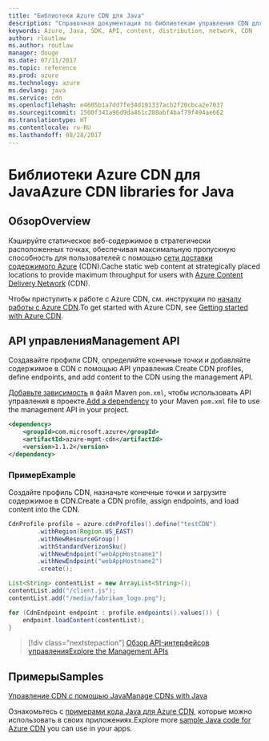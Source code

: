 ```yaml
---
title: "Библиотеки Azure CDN для Java"
description: "Справочная документация по библиотекам управления CDN для Java"
keywords: Azure, Java, SDK, API, content, distribution, network, CDN
author: rloutlaw
ms.author: routlaw
manager: douge
ms.date: 07/11/2017
ms.topic: reference
ms.prod: azure
ms.technology: azure
ms.devlang: java
ms.service: cdn
ms.openlocfilehash: e4605b1a7dd7fe34d191337acb2f20cbca2e7037
ms.sourcegitcommit: 1500f341a96d9da461c288abf4baf79f494ae662
ms.translationtype: HT
ms.contentlocale: ru-RU
ms.lasthandoff: 08/28/2017
---
```

# <a name="azure-cdn-libraries-for-java"></a><span data-ttu-id="ae950-104">Библиотеки Azure CDN для Java</span><span class="sxs-lookup"><span data-stu-id="ae950-104">Azure CDN libraries for Java</span></span>

## <a name="overview"></a><span data-ttu-id="ae950-105">Обзор</span><span class="sxs-lookup"><span data-stu-id="ae950-105">Overview</span></span>

<span data-ttu-id="ae950-106">Кэшируйте статическое веб-содержимое в стратегически расположенных точках, обеспечивая максимальную пропускную способность для пользователей с помощью [сети доставки содержимого Azure](/azure/cdn/cdn-overview) (CDN).</span><span class="sxs-lookup"><span data-stu-id="ae950-106">Cache static web content at strategically placed locations to provide maximum throughput for users with [Azure Content Delivery Network](/azure/cdn/cdn-overview) (CDN).</span></span>

<span data-ttu-id="ae950-107">Чтобы приступить к работе с Azure CDN, см. инструкции по [началу работы с Azure CDN](/azure/cdn/cdn-create-new-endpoint).</span><span class="sxs-lookup"><span data-stu-id="ae950-107">To get started with Azure CDN, see [Getting started with Azure CDN](/azure/cdn/cdn-create-new-endpoint).</span></span>

## <a name="management-api"></a><span data-ttu-id="ae950-108">API управления</span><span class="sxs-lookup"><span data-stu-id="ae950-108">Management API</span></span>

<span data-ttu-id="ae950-109">Создавайте профили CDN, определяйте конечные точки и добавляйте содержимое в CDN с помощью API управления.</span><span class="sxs-lookup"><span data-stu-id="ae950-109">Create CDN profiles, define endpoints, and add content to the CDN using the management API.</span></span>

<span data-ttu-id="ae950-110">[Добавьте зависимость](https://maven.apache.org/guides/getting-started/index.html#How_do_I_use_external_dependencies) в файл Maven `pom.xml`, чтобы использовать API управления в проекте.</span><span class="sxs-lookup"><span data-stu-id="ae950-110">[Add a dependency](https://maven.apache.org/guides/getting-started/index.html#How_do_I_use_external_dependencies) to your Maven `pom.xml` file to use the management API in your project.</span></span>

```XML
<dependency>
    <groupId>com.microsoft.azure</groupId>
    <artifactId>azure-mgmt-cdn</artifactId>
    <version>1.1.2</version>
</dependency>
```   

### <a name="example"></a><span data-ttu-id="ae950-111">Пример</span><span class="sxs-lookup"><span data-stu-id="ae950-111">Example</span></span>

<span data-ttu-id="ae950-112">Создайте профиль CDN, назначьте конечные точки и загрузите содержимое в CDN.</span><span class="sxs-lookup"><span data-stu-id="ae950-112">Create a CDN profile, assign endpoints, and load content into the CDN.</span></span>

```java
CdnProfile profile = azure.cdnProfiles().define("testCDN")
        .withRegion(Region.US_EAST)
        .withNewResourceGroup()
        .withStandardVerizonSku()
        .withNewEndpoint("webAppHostname1")
        .withNewEndpoint("webAppHostname2")
        .create();

List<String> contentList = new ArrayList<String>();
contentList.add("/client.js");
contentList.add("/media/fabrikam_logo.png");

for (CdnEndpoint endpoint : profile.endpoints().values()) {
    endpoint.loadContent(contentList);
}
```

> [!div class="nextstepaction"]
> [<span data-ttu-id="ae950-113">Обзор API-интерфейсов управления</span><span class="sxs-lookup"><span data-stu-id="ae950-113">Explore the Management APIs</span></span>](/java/api/overview/azure/cdn/managementapi)

## <a name="samples"></a><span data-ttu-id="ae950-114">Примеры</span><span class="sxs-lookup"><span data-stu-id="ae950-114">Samples</span></span>

[<span data-ttu-id="ae950-115">Управление CDN с помощью Java</span><span class="sxs-lookup"><span data-stu-id="ae950-115">Manage CDNs with Java</span></span>](https://github.com/Azure-Samples/cdn-java-manage-cdn)

<span data-ttu-id="ae950-116">Ознакомьтесь с [примерами кода Java для Azure CDN](https://azure.microsoft.com/resources/samples/?platform=java&term=cdn), которые можно использовать в своих приложениях.</span><span class="sxs-lookup"><span data-stu-id="ae950-116">Explore more [sample Java code for Azure CDN](https://azure.microsoft.com/resources/samples/?platform=java&term=cdn) you can use in your apps.</span></span>